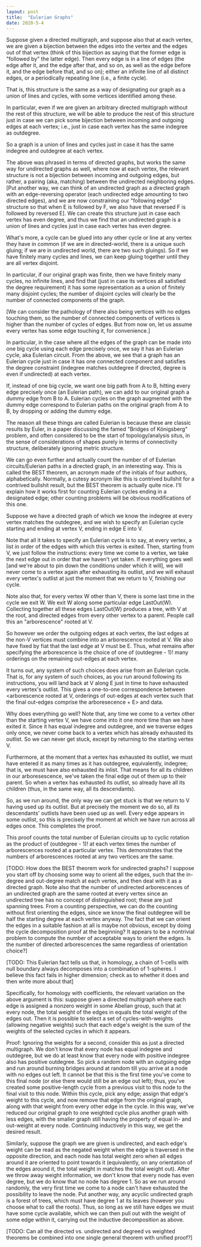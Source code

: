 ```yaml
---
layout: post
title:  "Eulerian Graphs"
date: 2020-5-4
---
```

Suppose given a directed multigraph, and suppose also that at each vertex, we are given a bijection between the edges into the vertex and the edges out of that vertex (think of this bijection as saying that the former edge is "followed by" the latter edge). Then every edge is in a line of edges (the edge after it, and the edge after that, and so on, as well as the edge before it, and the edge before that, and so on); either an infinite line of all distinct edges, or a periodically repeating line (i.e., a finite cycle).

That is, this structure is the same as a way of designating our graph as a union of lines and cycles, with some vertices identified among these.

In particular, even if we are given an arbitrary directed multigraph without the rest of this structure, we will be able to produce the rest of this structure just in case we can pick some bijection between incoming and outgoing edges at each vertex; i.e., just in case each vertex has the same indegree as outdegree.

So a graph is a union of lines and cycles just in case it has the same indegree and outdegree at each vertex.

The above was phrased in terms of directed graphs, but works the same way for undirected graphs as well, where now at each vertex, the relevant structure is not a bijection between incoming and outgoing edges, but rather, a pairing (aka, matching) between the undirected neighboring edges. [Put another way, we can think of an undirected graph as a directed graph with an edge-reversing operator (each undirected edge amounting to two directed edges), and we are now constraining our "following edge" structure so that when E is followed by F, we also have that reversed F is followed by reversed E]. We can create this structure just in case each vertex has even degree, and thus we find that an undirected graph is a union of lines and cycles just in case each vertex has even degree.

What's more, a cycle can be glued into any other cycle or line at any vertex they have in common (if we are in directed-world, there is a unique such gluing; if we are in undirected world, there are two such gluings). So if we have finitely many cycles and lines, we can keep gluing together until they are all vertex disjoint.

In particular, if our original graph was finite, then we have finitely many cycles, no infinite lines, and find that (just in case its vertices all satisfied the degree requirement) it has some representation as a union of finitely many disjoint cycles; the number of disjoint cycles will clearly be the number of connected components of the graph.

[We can consider the pathology of there also being vertices with no edges touching them, so the number of connected components of vertices is higher than the number of cycles of edges. But from now on, let us assume every vertex has some edge touching it, for convenience.]

In particular, in the case where all the edges of the graph can be made into one big cycle using each edge precisely once, we say it has an Eulerian cycle, aka Eulerian circuit. From the above, we see that a graph has an Eulerian cycle just in case it has one connected component and satisfies the degree constraint (indegree matches outdegree if directed, degree is even if undirected) at each vertex.

If, instead of one big cycle, we want one big path from A to B, hitting every edge precisely once (an Eulerian path), we can add to our original graph a dummy edge from B to A. Eulerian cycles on the graph augmented with the dummy edge correspond to Eulerian paths on the original graph from A to B, by dropping or adding the dummy edge.

The reason all these things are called Eulerian is because these are classic results by Euler, in a paper discussing the famed "Bridges of Königsberg" problem, and often considered to be the start of topology/analysis situs, in the sense of considerations of shapes purely in terms of connectivity structure, deliberately ignoring metric structure.

We can go even further and actually count the number of of Eulerian circuits/Eulerian paths in a directed graph, in an interesting way. This is called the BEST theorem, an acronym made of the initials of four authors, alphabetically. Normally, a cutesy acronym like this is contrived bullshit for a contrived bullshit result, but the BEST theorem is actually quite nice. I'll explain how it works first for counting Eulerian cycles ending in a designated edge; other counting problems will be obvious modifications of this one.

Suppose we have a directed graph of which we know the indegree at every vertex matches the outdegree, and we wish to specify an Eulerian cycle starting and ending at vertex V, ending in edge E into V.

Note that all it takes to specify an Eulerian cycle is to say, at every vertex, a list in order of the edges with which this vertex is exited. Then, starting from V, we just follow the instructions: every time we come to a vertex, we take the next edge out in order that we haven't yet taken. If everything goes well [and we're about to pin down the conditions under which it will], we will never come to a vertex again after exhausting its outlist, and we will exhaust every vertex's outlist at just the moment that we return to V, finishing our cycle.

Note also that, for every vertex W other than V, there is some last time in the cycle we exit W. We exit W along some particular edge LastOut(W). Collecting together all these edges LastOut(W) produces a tree, with V at the root, and directed edges from every other vertex to a parent. People call this an "arborescence" rooted at V.

So however we order the outgoing edges at each vertex, the last edges at the non-V vertices must combine into an arborescence rooted at V. We also have fixed by fiat that the last edge at V must be E. Thus, what remains after specifying the arborescence is the choice of one of (outdegree - 1)! many orderings on the remaining out-edges at each vertex.

It turns out, any system of such choices does arise from an Eulerian cycle. That is, for any system of such choices, as you run around following its instructions, you will land back at V along E just in time to have exhausted every vertex's outlist. This gives a one-to-one correspondence between <arborescence rooted at V, orderings of out-edges at each vertex such that the final out-edges comprise the arboresecence + E> and <Eulerian cycle ending with edge E into V> data.

Why does everything go well? Note that, any time we come to a vertex other than the starting vertex V, we have come into it one more time than we have exited it. Since it has equal indegree and outdegree, and we traverse edges only once, we never come back to a vertex which has already exhausted its outlist. So we can never get stuck, except by returning to the starting vertex V.

Furthermore, at the moment that a vertex has exhausted its outlist, we must have entered it as many times as it has outdegree, equivalently, indegree; that is, we must have also exhausted its inlist. That means for all its children in our arboresescence, we've taken the final edge out of them up to their parent. So when a vertex has exhausted its outlist, so already have all its children (thus, in the same way, all its descendants).

So, as we run around, the only way we can get stuck is that we return to V having used up its outlist. But at precisely the moment we do so, all its descendants' outlists have been used up as well. Every edge appears in some outlist, so this is precisely the moment at which we have run across all edges once. This completes the proof.

This proof counts the total number of Eulerian circuits up to cyclic rotation as the product of (outdegree - 1)! at each vertex times the number of arborescences rooted at a particular vertex. This demonstrates that the numbers of arborescences rooted at any two vertices are the same.

[TODO: How does the BEST theorem work for undirected graphs? I suppose you start off by choosing some way to orient all the edges, such that the in-degree and out-degree match at each vertex, and then deal with it as a directed graph. Note also that the number of undirected arborescences of an undirected graph are the same rooted at every vertex since an undirected tree has no concept of distinguished root; these are just spanning trees. From a counting perspective, we can do the counting without first orienting the edges, since we know the final outdegree will be half the starting degree at each vertex anyway. The fact that we can orient the edges in a suitable fashion at all is maybe not obvious, except by doing the cycle decomposition proof at the beginning? It appears to be a nontrivial problem to compute the number of acceptable ways to orient the edges. Is the number of directed arborescences the same regardless of orientation choice?]

[TODO: This Eulerian fact tells us that, in homology, a chain of 1-cells with null boundary always decomposes into a combination of 1-spheres. I believe this fact fails in higher dimension; check as to whether it does and then write more about that]

Specifically, for homology with coefficients, the relevant variation on the above argument is this: suppose given a directed multigraph where each edge is assigned a nonzero weight in some Abelian group, such that at every node, the total weight of the edges in equals the total weight of the edges out. Then it is possible to select a set of cycles-with-weights (allowing negative weights) such that each edge's weight is the sum of the weights of the selected cycles in which it appears.

Proof: Ignoring the weights for a second, consider this as just a directed multigraph. We don't know that every node has equal indegree and outdegree, but we do at least know that every node with positive indegree also has positive outdegree. So pick a random node with an outgoing edge and run around burning bridges around at random till you arrive at a node with no edges out left. It cannot be that this is the first time you've come to this final node (or else there would still be an edge out left); thus, you've created some positive-length cycle from a previous visit to this node to the final visit to this node. Within this cycle, pick any edge; assign that edge's weight to this cycle, and now remove that edge from the original graph, along with that weight from every other edge in the cycle. In this way, we've reduced our original graph to one weighted cycle plus another graph with less edges, with the smaller graph still having the property of equal in- and out-weight at every node. Continuing inductively in this way, we get the desired result.

Similarly, suppose the graph we are given is undirected, and each edge's weight can be read as the negated weight when the edge is traversed in the opposite direction, and each node has total weight zero when all edges around it are oriented to point towards it (equivalently, on any orientation of the edges around it, the total weight in matches the total weight out). After we throw away weight information, we don't know that every node has even degree, but we do know that no node has degree 1. So as we run around randomly, the very first time we come to a node can't have exhausted the possibility to leave the node. Put another way, any acyclic undirected graph is a forest of trees, which must have degree 1 at its leaves (however you choose what to call the roots). Thus, so long as we still have edges we must have some cycle available, which we can then pull out with the weight of some edge within it, carrying out the inductive decomposition as above.

[TODO: Can all the directed vs. undirected and degreed vs weighted theorems be combined into one single general theorem with unified proof?]